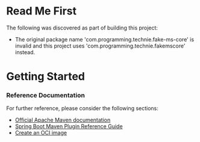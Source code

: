 # Read Me First
The following was discovered as part of building this project:

* The original package name 'com.programming.technie.fake-ms-core' is invalid and this project uses 'com.programming.technie.fakemscore' instead.

# Getting Started

### Reference Documentation
For further reference, please consider the following sections:

* [Official Apache Maven documentation](https://maven.apache.org/guides/index.html)
* [Spring Boot Maven Plugin Reference Guide](https://docs.spring.io/spring-boot/docs/3.2.3/maven-plugin/reference/html/)
* [Create an OCI image](https://docs.spring.io/spring-boot/docs/3.2.3/maven-plugin/reference/html/#build-image)


